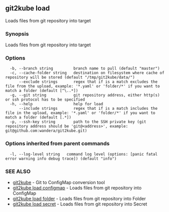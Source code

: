 ## git2kube load

Loads files from git repository into target

### Synopsis

Loads files from git repository into target

### Options

```
  -b, --branch string         branch name to pull (default "master")
  -c, --cache-folder string   destination on filesystem where cache of repository will be stored (default "/tmp/git2kube/data/")
      --exclude strings       regex that if is a match excludes the file from the upload, example: '*.yaml' or 'folder/*' if you want to match a folder (default [^\..*])
  -g, --git string            git repository address, either http(s) or ssh protocol has to be specified
  -h, --help                  help for load
      --include strings       regex that if is a match includes the file in the upload, example: '*.yaml' or 'folder/*' if you want to match a folder (default [.*])
  -p, --ssh-key string        path to the SSH private key (git repository address should be 'git@<address>', example: git@github.com:wandera/git2kube.git)
```

### Options inherited from parent commands

```
  -l, --log-level string   command log level (options: [panic fatal error warning info debug trace]) (default "info")
```

### SEE ALSO

* [git2kube](git2kube.md)	 - Git to ConfigMap conversion tool
* [git2kube load configmap](git2kube_load_configmap.md)	 - Loads files from git repository into ConfigMap
* [git2kube load folder](git2kube_load_folder.md)	 - Loads files from git repository into Folder
* [git2kube load secret](git2kube_load_secret.md)	 - Loads files from git repository into Secret

